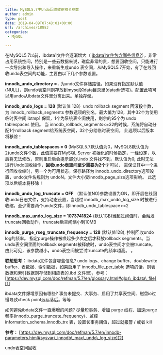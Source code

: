 ```yaml
---
title: MySQL5.7中Undo回收收缩相关参数
author: admin
type: post
date: 2019-04-09T07:48:01+00:00
url: /archives/18883
categories:
 - MySQL

---
```

在MySQL5.7以前，ibdata1文件会逐渐增大（ [ibdata1文件包含哪些信息?](https://dev.mysql.com/doc/refman/5.7/en/glossary.html#glos_ibdata_file)），非常占用系统空间，特别是一些云数据来说，磁盘非常的贵，想要回收空间，只能进行一次导出和导入操作，来重新生成undo 表空间，从MySQL5.7开始，有了在线回收undo表空间的功能，主要由以下几个参数设置。

**innodb\_undo\_directory = .**
为undo文件存储路径。如果没有指定默认值(NULL)，则undo表空间则存放到mysql的data目录里(datadir选项)。配置此项可以用undo从ibdata文件里分离出来。单独存储。

**innodb\_undo\_logs = 128**
(默认值 128）undo rollback segment 回滚段个数，为 innodb\_rollback\_segments 参数选项的别名，最大值为128，其中32个为使用临时表空间 ibtmp1 保留，1个为系统表空间使用，剩余的95个为 undo tablespaces 使用。
当 innodb\_rollback\_segments<=32的时候，系统将自动分配1个rollback segment给系统表空间，32个分给临时表空间。
此选项以后版本将移除！

**innodb\_undo\_tablespaces = 0**
(MySQL5.7默认值为0，MySQL8默认值为2)undo文件个数，此值需要在MySQL Server 初始化的时候指定，一经设定，以后将无法修改，否则重启后会提示部分Undo 文件找不到。默认值为0, 此时无法进行Undo回收操作，**回收undo表空间至少需要为2个**才可以， 需保证其中一个进行回收收缩时，另一个为可用状态。保存路径为 innodb\_undo\_directory选项设置，undo文件名规则为 undoN。文件大小受innodb\_page\_size选项影响。
此选项以后版本将移除！

**innodb\_undo\_log_truncate = OFF**
（默认值NO)参数设置为ON，即开启在线回收undo日志文件，支持动态设置，当超过 innodb\_max\_undo\_log\_size 时被进行收缩，至少需要两个undo文件，即innodb\_undo\_tablespace>=2

**innodb\_max\_undo\_log\_size = 1073741824**
(默认1GB)当超过阈值时，会触发truncate回收动作，truncate后空间缩小到10MB

**innodb\_purge\_rseg\_truncate\_frequency = 128**
(默认值128), 控制回收undo log的频率。 指定purge操作被唤起多少次之后才释放rollback segments。当undo表空间里面的rollback segments被释放时，undo表空间才会被truncate。由此可见，该参数越小，undo表空间被尝试truncate的频率越高。 。

**联想思考：**
ibdata文件包含哪些信息?
undo logs、change buffer、doublewrite buffer、表数据、索引数据，如果启用了 innodb\_file\_per_table 选项的话，则表数据和索引数据则存储到相应表的.ibd 文件里)，参考：
[https://dev.mysql.com/doc/refman/5.7/en/glossary.html#glos\_ibdata\_file][1]

ibdata文件爆增原因有哪些?
事务未提交、大事务、启用了共享表空间、磁盘io过慢导致check point远远落后。等等

如何避免ibdata文件一直爆增的问题?
尽量短事务、增加 purge 线程、加速purge频率(innodb\_purge\_truncate\_frequency)、监控 information\_schema.Innodb_trx 表，设置长事务阈值，超过就报警 / 或者 kill

**参考：**
[https://dev.mysql.com/doc/refman/5.7/en/innodb-parameters.html#sysvar\_innodb\_max\_undo\_log_size][2]

undo表空间回收

 [1]: https://dev.mysql.com/doc/refman/5.7/en/glossary.html#glos_ibdata_file
 [2]: https://dev.mysql.com/doc/refman/5.7/en/innodb-parameters.html#sysvar_innodb_max_undo_log_size
